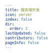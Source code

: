 ```yaml
---
title: 服务端开发
icon: server
index: false
dir: 
  order: 2
lastUpdated: false
contributors: false
pageInfo: false
---
```


<Catalog></Catalog>